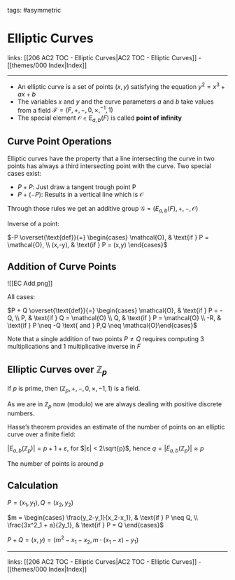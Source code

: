 tags: #asymmetric 

# Elliptic Curves

links: [[206 AC2 TOC - Elliptic Curves|AC2 TOC - Elliptic Curves]] - [[themes/000 Index|Index]]

---

* An elliptic curve is a set of points $(x, y)$ satisfying the equation $y^2 = x^3 + ax + b$
* The variables $x$ and $y$ and the curve parameters $a$ and $b$ take values from a field $\mathcal{F} = (F,+,−,0,×,^{−1} ,1)$
* The special element $\mathcal{O} \in E_{a,b}(F)$ is called **point of infinity**

## Curve Point Operations

Elliptic curves have the property that a line intersecting the curve in two points has always a third intersecting point with the curve. Two special cases exist:

* $P + P$: Just draw a tangent trough point P
* $P + (-P)$: Results in a vertical line which is $\mathcal{O}$

Through those rules we get an additive group $\mathcal{G} = (E_{a,b}(F),+,-,\mathcal{O})$

Inverse of a point:

$-P \overset{\text{def}}{=} \begin{cases} \mathcal{O}, & \text{if } P = \mathcal{O}, \\ (x,-y), & \text{if } P = (x,y) \end{cases}$

## Addition of Curve Points

![[EC Add.png]]

All cases:

$P + Q \overset{\text{def}}{=} \begin{cases} \mathcal{O}, & \text{if } P = -Q, \\ P, & \text{if } Q = \mathcal{O} \\ Q, & \text{if } P = \mathcal{O} \\ -R, & \text{if } P \neq -Q \text{ and } P,Q \neq \mathcal{O}\end{cases}$

Note that a single addition of two points $P \neq Q$ requires computing 3 multiplications and 1 multiplicative inverse in $F$

## Elliptic Curves over $\mathbb{Z}_p$

If $p$ is prime, then $(\mathbb{Z}_p,+,−,0,×,−1 ,1)$ is a field.

As we are in $\mathbb{Z}_p$ now (modulo) we are always dealing with positive discrete numbers.

Hasse’s theorem provides an estimate of the number of points on an elliptic curve over a finite field:

$|E_{a,b}(\mathbb{Z}_p)| = p + 1 + ε$, for $|ε| < 2\sqrt{p}$, hence $q = |E_{a,b}(\mathbb{Z}_p)| ≈ p$

The number of points is around $p$

## Calculation

$P = (x_1,y_1), Q = (x_2,y_2)$

$m = \begin{cases} \frac{y_2-y_1}{x_2-x_1}, & \text{if } P \neq Q, \\ \frac{3x^2_1 + a}{2y_1}, & \text{if } P = Q \end{cases}$

$P + Q=(x,y)=(m^2 − x_1 − x_2, m \cdot (x_1 − x)− y_1)$

---
links: [[206 AC2 TOC - Elliptic Curves|AC2 TOC - Elliptic Curves]] - [[themes/000 Index|Index]]